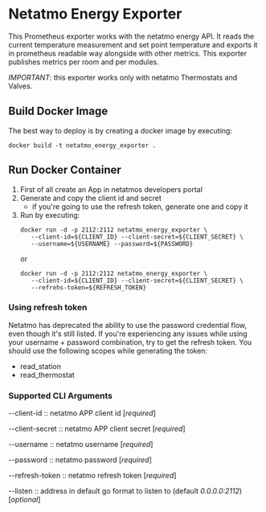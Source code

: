 # Netatmo Energy Exporter

This Prometheus exporter works with the netatmo energy API.
It reads the current temperature measurement and set point temperature
and exports it in prometheus readable way alongside with other metrics.
This exporter publishes metrics per room and per modules.

*IMPORTANT*: this exporter works only with netatmo Thermostats and Valves.

## Build Docker Image

The best way to deploy is by creating a docker image by executing:

```shell
docker build -t netatmo_energy_exporter .
```

## Run Docker Container

1. First of all create an App in netatmos developers portal
2. Generate and copy the client id and secret
   * if you're going to use the refresh token, generate one and copy it
3. Run by executing:
    ```shell script
    docker run -d -p 2112:2112 netatmo_energy_exporter \
       --client-id=${CLIENT_ID} --client-secret=${CLIENT_SECRET} \
       --username=${USERNAME} --password=${PASSWORD}
    ```
   or
   ```shell script
   docker run -d -p 2112:2112 netatmo_energy_exporter \
      --client-id=${CLIENT_ID} --client-secret=${CLIENT_SECRET} \
      --refrehs-token=${REFRESH_TOKEN}
   ```
   
### Using refresh token

Netatmo has deprecated the ability to use the password credential flow, even though it's still listed.
If you're experiencing any issues while using your username + password combination, try to get the 
refresh token. You should use the following scopes while generating the token:
- read_station
- read_thermostat

### Supported CLI Arguments

--client-id :: netatmo APP client id [*required*]

--client-secret :: netatmo APP client secret [*required*]

--username :: netatmo username [*required*]

--password :: netatmo password [*required*]

--refresh-token :: netatmo refresh token [*required*]

--listen :: address in default go format to listen to (default _0.0.0.0:2112_) [*optional*]
